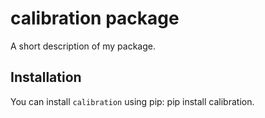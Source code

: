# calibration package

A short description of my package.

## Installation

You can install `calibration` using pip: pip install calibration.


